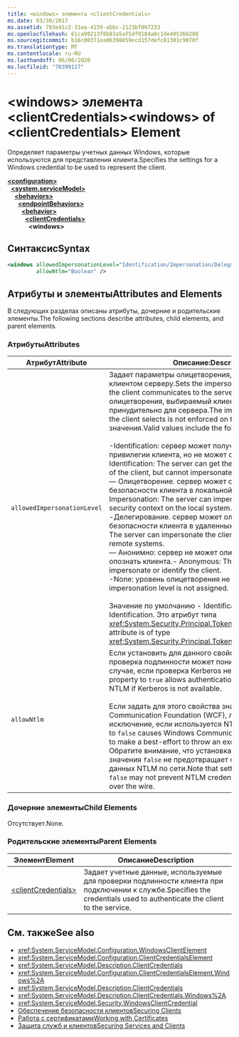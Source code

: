 ```yaml
---
title: <windows> элемента <clientCredentials>
ms.date: 03/30/2017
ms.assetid: 793e41c2-31ea-4159-abbc-2123bf097233
ms.openlocfilehash: 61ca99213f0b83a5af5df0184a8c1de405366288
ms.sourcegitcommit: b16c00371ea06398859ecd157defc81301c9070f
ms.translationtype: MT
ms.contentlocale: ru-RU
ms.lasthandoff: 06/06/2020
ms.locfileid: "70399117"
---
```

# <a name="windows-of-clientcredentials-element"></a><span data-ttu-id="81d11-102">\<windows> элемента \<clientCredentials></span><span class="sxs-lookup"><span data-stu-id="81d11-102">\<windows> of \<clientCredentials> Element</span></span>
<span data-ttu-id="81d11-103">Определяет параметры учетных данных Windows, которые используются для представления клиента.</span><span class="sxs-lookup"><span data-stu-id="81d11-103">Specifies the settings for a Windows credential to be used to represent the client.</span></span>  
  
[**\<configuration>**](../configuration-element.md)\
&nbsp;&nbsp;[**\<system.serviceModel>**](system-servicemodel.md)\
&nbsp;&nbsp;&nbsp;&nbsp;[**\<behaviors>**](behaviors.md)\
&nbsp;&nbsp;&nbsp;&nbsp;&nbsp;&nbsp;[**\<endpointBehaviors>**](endpointbehaviors.md)\
&nbsp;&nbsp;&nbsp;&nbsp;&nbsp;&nbsp;&nbsp;&nbsp;[**\<behavior>**](behavior-of-endpointbehaviors.md)\
&nbsp;&nbsp;&nbsp;&nbsp;&nbsp;&nbsp;&nbsp;&nbsp;&nbsp;&nbsp;[**\<clientCredentials>**](clientcredentials.md)\
&nbsp;&nbsp;&nbsp;&nbsp;&nbsp;&nbsp;&nbsp;&nbsp;&nbsp;&nbsp;&nbsp;&nbsp;**\<windows>**  
  
## <a name="syntax"></a><span data-ttu-id="81d11-104">Синтаксис</span><span class="sxs-lookup"><span data-stu-id="81d11-104">Syntax</span></span>  
  
```xml  
<windows allowedImpersonationLevel="Identification/Impersonation/Delegation/Anonymous/None"
         allowNtlm="Boolean" />
```  
  
## <a name="attributes-and-elements"></a><span data-ttu-id="81d11-105">Атрибуты и элементы</span><span class="sxs-lookup"><span data-stu-id="81d11-105">Attributes and Elements</span></span>  
 <span data-ttu-id="81d11-106">В следующих разделах описаны атрибуты, дочерние и родительские элементы.</span><span class="sxs-lookup"><span data-stu-id="81d11-106">The following sections describe attributes, child elements, and parent elements.</span></span>  
  
### <a name="attributes"></a><span data-ttu-id="81d11-107">Атрибуты</span><span class="sxs-lookup"><span data-stu-id="81d11-107">Attributes</span></span>  
  
|<span data-ttu-id="81d11-108">Атрибут</span><span class="sxs-lookup"><span data-stu-id="81d11-108">Attribute</span></span>|<span data-ttu-id="81d11-109">Описание:</span><span class="sxs-lookup"><span data-stu-id="81d11-109">Description</span></span>|  
|---------------|-----------------|  
|`allowedImpersonationLevel`|<span data-ttu-id="81d11-110">Задает параметры олицетворения, сообщаемые клиентом серверу.</span><span class="sxs-lookup"><span data-stu-id="81d11-110">Sets the impersonation preference that the client communicates to the server.</span></span> <span data-ttu-id="81d11-111">Режим олицетворения, выбираемый клиентом, не задается принудительно для сервера.</span><span class="sxs-lookup"><span data-stu-id="81d11-111">The impersonation mode that the client selects is not enforced on the server.</span></span> <span data-ttu-id="81d11-112">Допустимые значения.</span><span class="sxs-lookup"><span data-stu-id="81d11-112">Valid values include the following:</span></span><br /><br /> <span data-ttu-id="81d11-113">-Identification: сервер может получить удостоверение и привилегии клиента, но не может олицетворять клиента.</span><span class="sxs-lookup"><span data-stu-id="81d11-113">-   Identification: The server can get the identity and privileges of the client, but cannot impersonate the client.</span></span><br /><span data-ttu-id="81d11-114">— Олицетворение. сервер может олицетворять контекст безопасности клиента в локальной системе.</span><span class="sxs-lookup"><span data-stu-id="81d11-114">-   Impersonation: The server can impersonate the client's security context on the local system.</span></span><br /><span data-ttu-id="81d11-115">-Делегирование. сервер может олицетворять контекст безопасности клиента в удаленных системах.</span><span class="sxs-lookup"><span data-stu-id="81d11-115">-   Delegation: The server can impersonate the client's security context on remote systems.</span></span><br /><span data-ttu-id="81d11-116">— Анонимно: сервер не может олицетворять или опознать клиента.</span><span class="sxs-lookup"><span data-stu-id="81d11-116">-   Anonymous: The server cannot impersonate or identify the client.</span></span><br /><span data-ttu-id="81d11-117">-None: уровень олицетворения не назначен.</span><span class="sxs-lookup"><span data-stu-id="81d11-117">-   None: An impersonation level is not assigned.</span></span><br /><br /> <span data-ttu-id="81d11-118">Значение по умолчанию - Identification.</span><span class="sxs-lookup"><span data-stu-id="81d11-118">The default is Identification.</span></span> <span data-ttu-id="81d11-119">Это атрибут типа <xref:System.Security.Principal.TokenImpersonationLevel>.</span><span class="sxs-lookup"><span data-stu-id="81d11-119">This attribute is of type <xref:System.Security.Principal.TokenImpersonationLevel>.</span></span>|  
|`allowNtlm`|<span data-ttu-id="81d11-120">Если установить для данного свойства значение `true`, то проверка подлинности может понижаться до NTLM в том случае, если проверка Kerberos недоступна.</span><span class="sxs-lookup"><span data-stu-id="81d11-120">Setting this property to `true` allows authentication to downgrade to NTLM if Kerberos is not available.</span></span><br /><br /> <span data-ttu-id="81d11-121">Если задать для этого свойства значение `false` Windows Communication Foundation (WCF), лучше будет создавать исключение, если используется NTLM.</span><span class="sxs-lookup"><span data-stu-id="81d11-121">Setting this property to `false` causes Windows Communication Foundation (WCF) to make a best-effort to throw an exception if NTLM is used.</span></span> <span data-ttu-id="81d11-122">Обратите внимание, что установка для данного свойства значения `false` не предотвращает отправки учетных данных NTLM по сети.</span><span class="sxs-lookup"><span data-stu-id="81d11-122">Note that setting this property to `false` may not prevent NTLM credentials from being sent over the wire.</span></span>|  
  
### <a name="child-elements"></a><span data-ttu-id="81d11-123">Дочерние элементы</span><span class="sxs-lookup"><span data-stu-id="81d11-123">Child Elements</span></span>  
 <span data-ttu-id="81d11-124">Отсутствует.</span><span class="sxs-lookup"><span data-stu-id="81d11-124">None.</span></span>  
  
### <a name="parent-elements"></a><span data-ttu-id="81d11-125">Родительские элементы</span><span class="sxs-lookup"><span data-stu-id="81d11-125">Parent Elements</span></span>  
  
|<span data-ttu-id="81d11-126">Элемент</span><span class="sxs-lookup"><span data-stu-id="81d11-126">Element</span></span>|<span data-ttu-id="81d11-127">Описание</span><span class="sxs-lookup"><span data-stu-id="81d11-127">Description</span></span>|  
|-------------|-----------------|  
|[\<clientCredentials>](clientcredentials.md)|<span data-ttu-id="81d11-128">Задает учетные данные, используемые для проверки подлинности клиента при подключении к службе.</span><span class="sxs-lookup"><span data-stu-id="81d11-128">Specifies the credentials used to authenticate the client to the service.</span></span>|  
  
## <a name="see-also"></a><span data-ttu-id="81d11-129">См. также</span><span class="sxs-lookup"><span data-stu-id="81d11-129">See also</span></span>

- <xref:System.ServiceModel.Configuration.WindowsClientElement>
- <xref:System.ServiceModel.Configuration.ClientCredentialsElement>
- <xref:System.ServiceModel.Description.ClientCredentials>
- <xref:System.ServiceModel.Configuration.ClientCredentialsElement.Windows%2A>
- <xref:System.ServiceModel.Description.ClientCredentials>
- <xref:System.ServiceModel.Description.ClientCredentials.Windows%2A>
- <xref:System.ServiceModel.Security.WindowsClientCredential>
- [<span data-ttu-id="81d11-130">Обеспечение безопасности клиентов</span><span class="sxs-lookup"><span data-stu-id="81d11-130">Securing Clients</span></span>](../../../wcf/securing-clients.md)
- [<span data-ttu-id="81d11-131">Работа с сертификатами</span><span class="sxs-lookup"><span data-stu-id="81d11-131">Working with Certificates</span></span>](../../../wcf/feature-details/working-with-certificates.md)
- [<span data-ttu-id="81d11-132">Защита служб и клиентов</span><span class="sxs-lookup"><span data-stu-id="81d11-132">Securing Services and Clients</span></span>](../../../wcf/feature-details/securing-services-and-clients.md)
